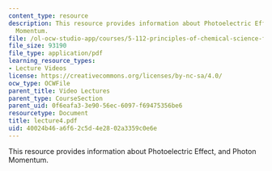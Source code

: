 ```yaml
---
content_type: resource
description: This resource provides information about Photoelectric Effect, and Photon
  Momentum.
file: /ol-ocw-studio-app/courses/5-112-principles-of-chemical-science-fall-2005/40024b46a6f62c5d4e2802a3359c0e6e_lecture4.pdf
file_size: 93190
file_type: application/pdf
learning_resource_types:
- Lecture Videos
license: https://creativecommons.org/licenses/by-nc-sa/4.0/
ocw_type: OCWFile
parent_title: Video Lectures
parent_type: CourseSection
parent_uid: 0f6eafa3-3e90-56ec-6097-f69475356be6
resourcetype: Document
title: lecture4.pdf
uid: 40024b46-a6f6-2c5d-4e28-02a3359c0e6e
---
```

This resource provides information about Photoelectric Effect, and Photon Momentum.